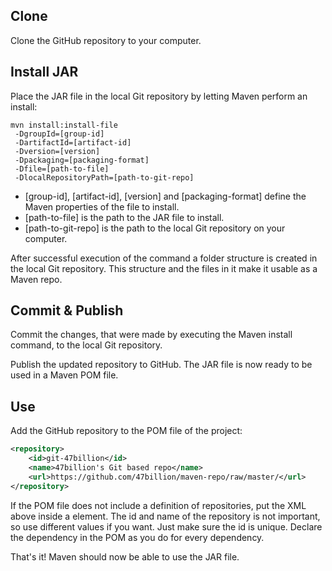
## Clone

Clone the GitHub repository to your computer.

## Install JAR

Place the JAR file in the local Git repository by letting Maven perform an install:

```shell 
mvn install:install-file
 -DgroupId=[group-id]
 -DartifactId=[artifact-id]
 -Dversion=[version]
 -Dpackaging=[packaging-format]
 -Dfile=[path-to-file]
 -DlocalRepositoryPath=[path-to-git-repo]
```

- [group-id], [artifact-id], [version] and [packaging-format] define the Maven properties of the file to install.
- [path-to-file] is the path to the JAR file to install.
- [path-to-git-repo] is the path to the local Git repository on your computer.

After successful execution of the command a folder structure is created in the local Git repository. This structure and the files in it make it usable as a Maven repo.

## Commit & Publish
Commit the changes, that were made by executing the Maven install command, to the local Git repository.

Publish the updated repository to GitHub. The JAR file is now ready to be used in a Maven POM file.

## Use
Add the GitHub repository to the POM file of the project:

```xml
<repository>
    <id>git-47billion</id>
    <name>47billion's Git based repo</name>
    <url>https://github.com/47billion/maven-repo/raw/master/</url>
</repository>
```

If the POM file does not include a definition of repositories, put the XML above inside a <repositories> element.
The id and name of the repository is not important, so use different values if you want. Just make sure the id is unique.
Declare the dependency in the POM as you do for every dependency.

That's it! Maven should now be able to use the JAR file.
